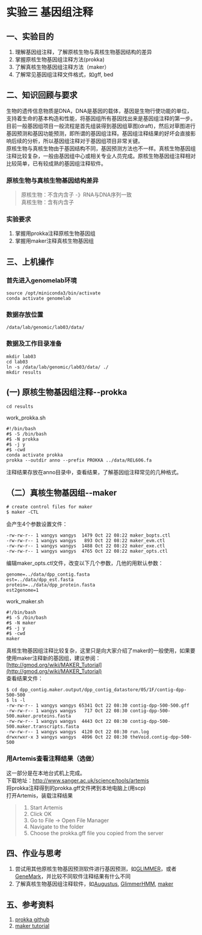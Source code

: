 # 实验三 基因组注释  
## 一、实验目的  
1. 理解基因组注释，了解原核生物与真核生物基因结构的差异
2. 掌握原核生物基因组注释方法(prokka)
3. 了解真核生物基因组注释方法（maker）
4. 了解常见基因组注释文件格式，如gff, bed


## 二、知识回顾与要求  
生物的遗传信息物质是DNA，DNA是基因的载体，基因是生物行使功能的单位，支持着生命的基本构造和性能，将基因组所有基因找出来是基因组注释的第一步。目前一般基因组项目一般流程是首先组装得到基因组草图(draft)，然后对草图进行基因预测和基因功能预测，即所谓的基因组注释。基因组注释结果的好坏会直接影响后续的分析，所以基因组注释对于基因组项目非常关键。   
原核生物与真核生物由于基因结构不同，基因预测方法也不一样。真核生物基因组注释比较复杂，一般由基因组中心或相关专业人员完成。原核生物基因组注释相对比较简单，已有较成熟的基因组注释软件。    

### 原核生物与真核生物基因结构差异
> 原核生物：不含内含子 -》RNA与DNA序列一致  
> 真核生物：含有内含子

### 实验要求  
1. 掌握用prokka注释原核生物基因组  
2. 掌握用maker注释真核生物基因组  

## 三、上机操作  
### 首先进入genomelab环境
```
source /opt/miniconda3/bin/activate
conda activate genomelab
```

### 数据存放位置  
```
/data/lab/genomic/lab03/data/
```

### 数据及工作目录准备  
```
mkdir lab03
cd lab03
ln -s /data/lab/genomic/lab03/data/ ./
mkdir results

```

## (一) 原核生物基因组注释--prokka    
```
cd results

```

work_prokka.sh  
```
#!/bin/bash
#$ -S /bin/bash
#$ -N prokka
#$ -j y
#$ -cwd
conda activate prokka
prokka --outdir anno --prefix PROKKA ../data/REL606.fa
```
注释结果存放在anno目录中，查看结果，了解基因组注释常见的几种格式。  

## （二）真核生物基因组--maker  
```
# create control files for maker
$ maker -CTL
```
会产生4个参数设置文件：
```
-rw-rw-r-- 1 wangys wangys  1479 Oct 22 08:22 maker_bopts.ctl  
-rw-rw-r-- 1 wangys wangys   893 Oct 22 08:22 maker_evm.ctl  
-rw-rw-r-- 1 wangys wangys  1488 Oct 22 08:22 maker_exe.ctl  
-rw-rw-r-- 1 wangys wangys  4765 Oct 22 08:22 maker_opts.ctl  
```
编辑maker_opts.ctl文件，改变以下几个参数，几他的用默认参数：  
```
genome=../data/dpp_contig.fasta  
est=../data/dpp_est.fasta  
protein=../data/dpp_protein.fasta  
est2genome=1  
```
work_maker.sh
```
#!/bin/bash
#$ -S /bin/bash
#$ -N maker
#$ -j y
#$ -cwd
maker
```
真核生物基因组注释比较复杂，这里只是向大家介绍了maker的一般使用，如果要使用maker注释新的基因组，建议参阅：[http://gmod.org/wiki/MAKER_Tutorial](http://gmod.org/wiki/MAKER_Tutorial)  
查看结果文件：  
```
$ cd dpp_contig.maker.output/dpp_contig_datastore/05/1F/contig-dpp-500-500
$ ls -l
-rw-rw-r-- 1 wangys wangys 65341 Oct 22 08:30 contig-dpp-500-500.gff  
-rw-rw-r-- 1 wangys wangys   717 Oct 22 08:30 contig-dpp-500-500.maker.proteins.fasta  
-rw-rw-r-- 1 wangys wangys  4443 Oct 22 08:30 contig-dpp-500-500.maker.transcripts.fasta  
-rw-rw-r-- 1 wangys wangys  4120 Oct 22 08:30 run.log  
drwxrwxr-x 3 wangys wangys  4096 Oct 22 08:30 theVoid.contig-dpp-500-500  
```

### 用Artemis查看注释结果（选做）  
这一部分是在本地台式机上完成。  
下载地址：http://www.sanger.ac.uk/science/tools/artemis  
将prokka注释得到的prokka.gff文件拷到本地电脑上(用scp)  
打开Artemis，装载注释结果  
>    1. Start Artemis  
>    2. Click OK  
>    3. Go to File -> Open File Manager  
>    4. Navigate to the folder  
>    5. Choose the prokka.gff file you copied from the server

## 四、作业与思考  
1. 尝试用其他原核生物基因预测软件进行基因预测，如[GLIMMER](http://ccb.jhu.edu/software/glimmer/index.shtml)，或者[GeneMark](http://topaz.gatech.edu/GeneMark/)，并比较不同软件注释结果有什么不同
2. 了解真核生物基因组注释软件，如[Augustus](http://bioinf.uni-greifswald.de/augustus/), [GlimmerHMM](http://ccb.jhu.edu/software/glimmerhmm/), [maker](http://www.yandell-lab.org/software/maker.html)

## 五、参考资料  
1. [prokka github](https://github.com/tseemann/prokka)
2. [maker tutorial](http://gmod.org/wiki/MAKER_Tutorial)
 
